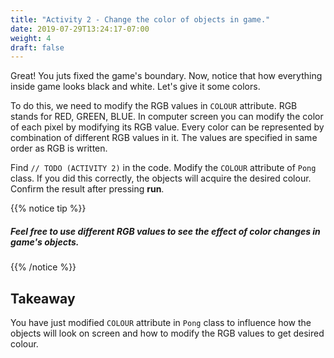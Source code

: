```yaml
---
title: "Activity 2 - Change the color of objects in game."
date: 2019-07-29T13:24:17-07:00
weight: 4
draft: false
---
```


Great! You juts fixed the game's boundary. Now, notice that how everything inside game looks black and white. Let's give it some colors. 

To do this, we need to modify the RGB values in `COLOUR` attribute. 
RGB stands for RED, GREEN, BLUE. In computer screen you can modify the color of each pixel by modifying its RGB value. Every color can be represented by combination of different RGB values in it. The values are specified in same order as RGB is written.

Find `// TODO (ACTIVITY 2)` in the code. Modify the `COLOUR` attribute of `Pong` class. If you did this correctly, the objects will acquire the desired colour. Confirm the result after pressing <b>run</b>.

{{% notice tip %}}

<h5>Feel free to use different RGB values to see the effect of color changes in game's objects.</h5>

{{% /notice %}}


## Takeaway 
You have just modified `COLOUR` attribute in `Pong` class to influence how the objects will look on screen and how to modify the RGB values to get desired colour. 